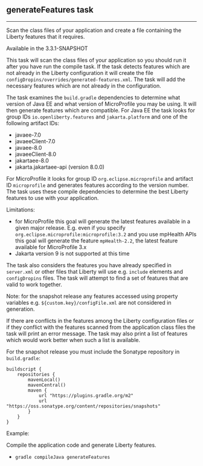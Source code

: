 ## generateFeatures task
---
Scan the class files of your application and create a file containing the Liberty features that it requires.

Available in the 3.3.1-SNAPSHOT

This task will scan the class files of your application so you should run it after you have run the compile task. If the task detects features which are not already in the Liberty configuration it will create the file `configDropins/overrides/generated-features.xml`. The task will add the necessary features which are not already in the configuration.

The task examines the `build.gradle` dependencies to determine what version of Java EE and what version of MicroProfile you may be using. It will then generate features which are compatible. For Java EE the task looks for group IDs `io.openliberty.features` and `jakarta.platform` and one of the following artifact IDs:
* javaee-7.0
* javaeeClient-7.0
* javaee-8.0
* javaeeClient-8.0
* jakartaee-8.0
* jakarta.jakartaee-api (version 8.0.0)

For MicroProfile it looks for group ID `org.eclipse.microprofile` and artifact ID `microprofile` and generates features according to the version number. The task uses these compile dependencies to determine the best Liberty features to use with your application. 

Limitations: 
* for MicroProfile this goal will generate the latest features available in a given major release. E.g. even if you specify `org.eclipse.microprofile:microprofile:3.2` and you use mpHealth APIs this goal will generate the feature `mpHealth-2.2`, the latest feature available for MicroProfile 3.x
* Jakarta version 9 is not supported at this time

The task also considers the features you have already specified in `server.xml` or other files that Liberty will use e.g. `include` elements and `configDropins` files. The task will attempt to find a set of features that are valid to work together.

Note: for the snapshot release any features accessed using property variables e.g. `${custom.key}/configFile.xml` are not considered in generation.

If there are conflicts in the features among the Liberty configuration files or if they conflict with the features scanned from the application class files the task will print an error message. The task may also print a list of features which would work better when such a list is available.

For the snapshot release you must include the Sonatype repository in `build.gradle`:
```
buildscript {
    repositories {
        mavenLocal()
        mavenCentral()
        maven {
            url "https://plugins.gradle.org/m2"
            url "https://oss.sonatype.org/content/repositories/snapshots"
        }
    }
}
```

Example:

Compile the application code and generate Liberty features.

* `gradle compileJava generateFeatures`

